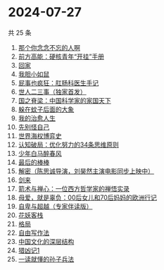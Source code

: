 # 2024-07-27

共 25 条

<!-- BEGIN WEREAD -->
<!-- 最后更新时间 2024-07-27 07:01:05 +0800 -->
1. [那个你念念不忘的人啊](https://weread.qq.com/web/bookDetail/db632090813ab9080g012d29)
1. [前方高能：硬核青年“开挂”手册](https://weread.qq.com/web/bookDetail/6ec323a0813ab9080g0178b8)
1. [回家](https://weread.qq.com/web/bookDetail/d0432270813ab7696g010a9d)
1. [我胆小如鼠](https://weread.qq.com/web/bookDetail/276323e0813ab90a5g0144d7)
1. [屁事也疯狂：肛肠科医生手记](https://weread.qq.com/web/bookDetail/cf232020813ab9051g017394)
1. [世人二三事（独家首发）](https://weread.qq.com/web/bookDetail/c7832c00813ab9019g017451)
1. [国之脊梁：中国科学家的家国天下](https://weread.qq.com/web/bookDetail/5b132f90813ab90b5g0183ba)
1. [躲在蚊子后面的大象](https://weread.qq.com/web/bookDetail/bfc32800813ab883bg0165f3)
1. [我的治愈人生](https://weread.qq.com/web/bookDetail/e6d32ee0813ab901dg0198a3)
1. [先别怪自己](https://weread.qq.com/web/bookDetail/63c32230813ab9035g012165)
1. [世界海权博弈史](https://weread.qq.com/web/bookDetail/cc032840813ab8f89g011b15)
1. [认知破局：优化努力的34条思维原则](https://weread.qq.com/web/bookDetail/b423208071d300dfb4214cb)
1. [少年白马醉春风](https://weread.qq.com/web/bookDetail/f4432320813ab673eg016c9d)
1. [最后的棒棒](https://weread.qq.com/web/bookDetail/c08329307157aca7c0832c5)
1. [解密（陈思诚导演，刘昊然主演电影同步上映中）](https://weread.qq.com/web/bookDetail/e1c32c205c9f30e1cdf7d38)
1. [剑来](https://weread.qq.com/web/bookDetail/8e5326b07153adcf8e53d42)
1. [箭术与禅心：一位西方哲学家的禅悟实录](https://weread.qq.com/web/bookDetail/aa232350813ab9011g016d99)
1. [母爱，就是辜负：00后女儿和70后妈妈的欧洲行记](https://weread.qq.com/web/bookDetail/a6032f80813ab8d3ag019048)
1. [自卑与超越（专家伴读版）](https://weread.qq.com/web/bookDetail/69632de0813ab8cf4g012c81)
1. [花妖客栈](https://weread.qq.com/web/bookDetail/7f132350813ab9035g018e37)
1. [格局](https://weread.qq.com/web/bookDetail/a5e32c60813ab9054g015c2d)
1. [自由写作法](https://weread.qq.com/web/bookDetail/99d32180813ab86e8g013915)
1. [中国文化的深层结构](https://weread.qq.com/web/bookDetail/86132be05e0dc6861100607)
1. [猎凶记1](https://weread.qq.com/web/bookDetail/e9232bc071654d3be92b0a3)
1. [一读就懂的孙子兵法](https://weread.qq.com/web/bookDetail/500327c0813ab8bb3g01417a)
<!-- END WEREAD -->